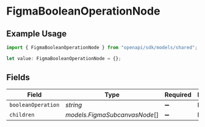 # FigmaBooleanOperationNode

## Example Usage

```typescript
import { FigmaBooleanOperationNode } from "openapi/sdk/models/shared";

let value: FigmaBooleanOperationNode = {};
```

## Fields

| Field                         | Type                          | Required                      | Description                   |
| ----------------------------- | ----------------------------- | ----------------------------- | ----------------------------- |
| `booleanOperation`            | *string*                      | :heavy_minus_sign:            | N/A                           |
| `children`                    | *models.FigmaSubcanvasNode*[] | :heavy_minus_sign:            | N/A                           |